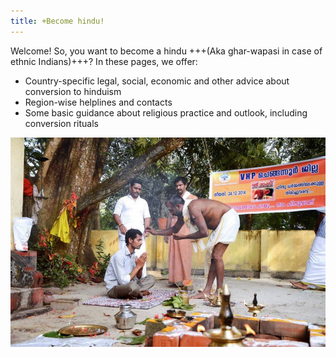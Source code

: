 ```yaml
---
title: +Become hindu!
---
```


Welcome! So, you want to become a hindu +++(Aka ghar-wapasi in case of ethnic Indians)+++? In these pages, we offer:

- Country-specific legal, social, economic and other advice about conversion to hinduism
- Region-wise helplines and contacts
- Some basic guidance about religious practice and outlook, including conversion rituals

![](images/muslim_to_hindu_conversion_KE.jpg)